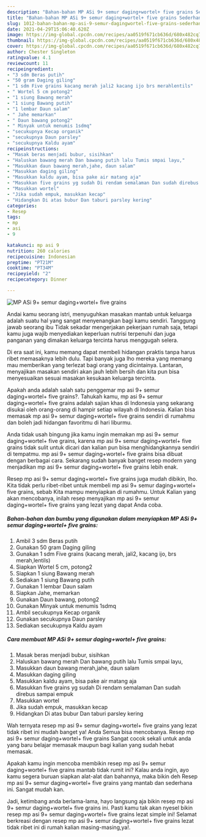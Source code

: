 ```yaml
---
description: "Bahan-bahan MP ASi 9+ semur daging+wortel+ five grains Sederhana dan Mudah Dibuat"
title: "Bahan-bahan MP ASi 9+ semur daging+wortel+ five grains Sederhana dan Mudah Dibuat"
slug: 1012-bahan-bahan-mp-asi-9-semur-dagingwortel-five-grains-sederhana-dan-mudah-dibuat
date: 2021-04-29T15:06:40.620Z
image: https://img-global.cpcdn.com/recipes/aa0519f671cb636d/680x482cq70/mp-asi-9-semur-dagingwortel-five-grains-foto-resep-utama.jpg
thumbnail: https://img-global.cpcdn.com/recipes/aa0519f671cb636d/680x482cq70/mp-asi-9-semur-dagingwortel-five-grains-foto-resep-utama.jpg
cover: https://img-global.cpcdn.com/recipes/aa0519f671cb636d/680x482cq70/mp-asi-9-semur-dagingwortel-five-grains-foto-resep-utama.jpg
author: Chester Singleton
ratingvalue: 4.1
reviewcount: 11
recipeingredient:
- "3 sdm Beras putih"
- "50 gram Daging giling"
- "1 sdm Five grains kacang merah jali2 kacang ijo brs merahlentils"
- " Wortel 5 cm potong2"
- "1 siung Bawang merah"
- "1 siung Bawang putih"
- "1 lembar Daun salam"
- " Jahe memarkan"
- " Daun bawang potong2"
- " Minyak untuk menumis 1sdmq"
- "secukupnya Kecap organik"
- "secukupnya Daun parsley"
- "secukupnya Kaldu ayam"
recipeinstructions:
- "Masak beras menjadi bubur, sisihkan"
- "Haluskan bawang merah Dan bawang putih lalu Tumis smpai layu,"
- "Masukkan daun bawang merah,jahe, daun salam"
- "Masukkan daging giling"
- "Masukkan kaldu ayam, bisa pake air matang aja"
- "Masukkan five grains yg sudah Di rendam semalaman Dan sudah direbus sampai empuk"
- "Masukkan wortel"
- "Jika sudah empuk, masukkan kecap"
- "Hidangkan Di atas bubur Dan taburi parsley kering"
categories:
- Resep
tags:
- mp
- asi
- 9

katakunci: mp asi 9 
nutrition: 260 calories
recipecuisine: Indonesian
preptime: "PT21M"
cooktime: "PT34M"
recipeyield: "2"
recipecategory: Dinner

---
```



![MP ASi 9+ semur daging+wortel+ five grains](https://img-global.cpcdn.com/recipes/aa0519f671cb636d/680x482cq70/mp-asi-9-semur-dagingwortel-five-grains-foto-resep-utama.jpg)

Andai kamu seorang istri, menyuguhkan masakan mantab untuk keluarga adalah suatu hal yang sangat menyenangkan bagi kamu sendiri. Tanggung jawab seorang ibu Tidak sekadar mengerjakan pekerjaan rumah saja, tetapi kamu juga wajib menyediakan keperluan nutrisi terpenuhi dan juga panganan yang dimakan keluarga tercinta harus menggugah selera.

Di era  saat ini, kamu memang dapat membeli hidangan praktis tanpa harus ribet memasaknya lebih dulu. Tapi banyak juga lho mereka yang memang mau memberikan yang terlezat bagi orang yang dicintainya. Lantaran, menyajikan masakan sendiri akan jauh lebih bersih dan kita pun bisa menyesuaikan sesuai masakan kesukaan keluarga tercinta. 



Apakah anda adalah salah satu penggemar mp asi 9+ semur daging+wortel+ five grains?. Tahukah kamu, mp asi 9+ semur daging+wortel+ five grains adalah sajian khas di Indonesia yang sekarang disukai oleh orang-orang di hampir setiap wilayah di Indonesia. Kalian bisa memasak mp asi 9+ semur daging+wortel+ five grains sendiri di rumahmu dan boleh jadi hidangan favoritmu di hari liburmu.

Anda tidak usah bingung jika kamu ingin memakan mp asi 9+ semur daging+wortel+ five grains, karena mp asi 9+ semur daging+wortel+ five grains tidak sulit untuk dicari dan kalian pun bisa menghidangkannya sendiri di tempatmu. mp asi 9+ semur daging+wortel+ five grains bisa dibuat dengan berbagai cara. Sekarang sudah banyak banget resep modern yang menjadikan mp asi 9+ semur daging+wortel+ five grains lebih enak.

Resep mp asi 9+ semur daging+wortel+ five grains juga mudah dibikin, lho. Kita tidak perlu ribet-ribet untuk membeli mp asi 9+ semur daging+wortel+ five grains, sebab Kita mampu menyiapkan di rumahmu. Untuk Kalian yang akan mencobanya, inilah resep menyajikan mp asi 9+ semur daging+wortel+ five grains yang lezat yang dapat Anda coba.

<!--inarticleads1-->

##### Bahan-bahan dan bumbu yang digunakan dalam menyiapkan MP ASi 9+ semur daging+wortel+ five grains:

1. Ambil 3 sdm Beras putih
1. Gunakan 50 gram Daging giling
1. Gunakan 1 sdm Five grains (kacang merah, jali2, kacang ijo, brs merah,lentils)
1. Siapkan  Wortel 5 cm, potong2
1. Siapkan 1 siung Bawang merah
1. Sediakan 1 siung Bawang putih
1. Gunakan 1 lembar Daun salam
1. Siapkan  Jahe, memarkan
1. Gunakan  Daun bawang, potong2
1. Gunakan  Minyak untuk menumis 1sdmq
1. Ambil secukupnya Kecap organik
1. Gunakan secukupnya Daun parsley
1. Sediakan secukupnya Kaldu ayam




<!--inarticleads2-->

##### Cara membuat MP ASi 9+ semur daging+wortel+ five grains:

1. Masak beras menjadi bubur, sisihkan
1. Haluskan bawang merah Dan bawang putih lalu Tumis smpai layu,
1. Masukkan daun bawang merah,jahe, daun salam
1. Masukkan daging giling
1. Masukkan kaldu ayam, bisa pake air matang aja
1. Masukkan five grains yg sudah Di rendam semalaman Dan sudah direbus sampai empuk
1. Masukkan wortel
1. Jika sudah empuk, masukkan kecap
1. Hidangkan Di atas bubur Dan taburi parsley kering




Wah ternyata resep mp asi 9+ semur daging+wortel+ five grains yang lezat tidak ribet ini mudah banget ya! Anda Semua bisa mencobanya. Resep mp asi 9+ semur daging+wortel+ five grains Sangat cocok sekali untuk anda yang baru belajar memasak maupun bagi kalian yang sudah hebat memasak.

Apakah kamu ingin mencoba membikin resep mp asi 9+ semur daging+wortel+ five grains mantab tidak rumit ini? Kalau anda ingin, ayo kamu segera buruan siapkan alat-alat dan bahannya, maka bikin deh Resep mp asi 9+ semur daging+wortel+ five grains yang mantab dan sederhana ini. Sangat mudah kan. 

Jadi, ketimbang anda berlama-lama, hayo langsung aja bikin resep mp asi 9+ semur daging+wortel+ five grains ini. Pasti kamu tak akan nyesel bikin resep mp asi 9+ semur daging+wortel+ five grains lezat simple ini! Selamat berkreasi dengan resep mp asi 9+ semur daging+wortel+ five grains lezat tidak ribet ini di rumah kalian masing-masing,ya!.

